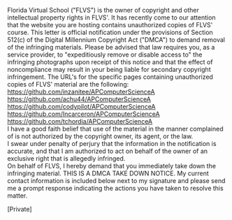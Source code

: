 Florida Virtual School ("FLVS") is the owner of copyright and other intellectual property rights in FLVS'. It has recently come to our attention that the website you are hosting contains unauthorized copies of FLVS' course. This letter is official notification under the provisions of Section 512(c) of the Digital Millennium Copyright Act ("DMCA") to demand removal of the infringing materials. Please be advised that law requires you, as a service provider, to "expeditiously remove or disable access to" the infringing photographs upon receipt of this notice and that the effect of noncompliance may result in your being liable for secondary copyright infringement. The URL's for the specific pages containing unauthorized copies of FLVS' material are the following:  
https://github.com/inzanitee/APComputerScienceA  
https://github.com/achu44/APComputerScienceA  
https://github.com/codypilot/APComputerScienceA  
https://github.com/Incarceron/APComputerScienceA  
https://github.com/tchordia/APComputerScienceA  
I have a good faith belief that use of the material in the manner complained of is not authorized by the copyright owner, its agent, or the law.  
I swear under penalty of perjury that the information in the notification is accurate, and that I am authorized to act on behalf of the owner of an exclusive right that is allegedly infringed.  
On behalf of FLVS, I hereby demand that you immediately take down the infringing material. THIS IS A DMCA TAKE DOWN NOTICE.
My current contact information is included below next to my signature and please send me a prompt response indicating the actions you have taken to resolve this matter.  

[Private]
